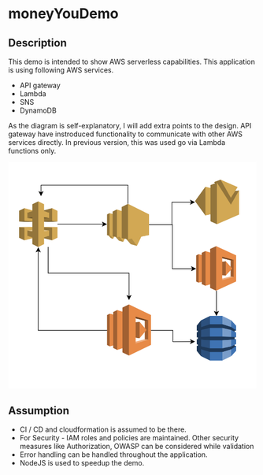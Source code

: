 # moneyYouDemo

## Description

This demo is intended to show AWS serverless capabilities. This application is using following AWS services.

 - API gateway
 - Lambda
 - SNS
 - DynamoDB
 
 As the diagram is self-explanatory, I will add extra points to the design. API gateway have instroduced functionality to communicate with other AWS services directly. In previous version, this was used go via Lambda functions only. 

![alt text](https://raw.githubusercontent.com/hardikrajani/moneyYouDemo/master/Screen%20Shot%202019-04-19%20at%2014.30.47.png)

## Assumption

 - CI / CD and cloudformation is assumed to be there. 
 - For Security - IAM roles and policies are maintained. Other security measures like Authorization, OWASP can be considered while validation
 - Error handling can be handled throughout the application. 
 - NodeJS is used to speedup the demo.
